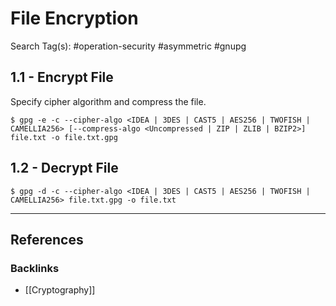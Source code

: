 # File Encryption

Search Tag(s): #operation-security #asymmetric #gnupg

## 1.1 - Encrypt File

Specify cipher algorithm and compress the file.

```
$ gpg -e -c --cipher-algo <IDEA | 3DES | CAST5 | AES256 | TWOFISH | CAMELLIA256> [--compress-algo <Uncompressed | ZIP | ZLIB | BZIP2>] file.txt -o file.txt.gpg
```

## 1.2 - Decrypt File

```
$ gpg -d -c --cipher-algo <IDEA | 3DES | CAST5 | AES256 | TWOFISH | CAMELLIA256> file.txt.gpg -o file.txt
```

---
## References

### Backlinks

- [[Cryptography]]